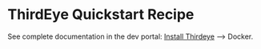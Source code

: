 # ThirdEye Quickstart Recipe

See complete documentation in the dev portal: [Install Thirdeye](https://dev.startree.ai/docs/startree-enterprise-edition/startree-thirdeye/getting-started/install-thirdeye) --> Docker.

